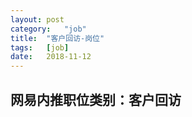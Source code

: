 ```yaml
---
layout:	post
category:	"job"
title:	"客户回访-岗位"
tags:	[job]
date:	2018-11-12
---
```

## 网易内推职位类别：客户回访
